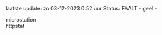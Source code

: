 laatste update: 
zo 03-12-2023  0:52   uur 
Status: FAALT - geel - 
<div class="service Y">microstation</div><div class="service G">httpstat</div>
